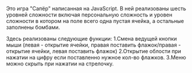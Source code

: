 Это игра "Сапёр" написанная на JavaScript.
В ней реализованы шесть уровней сложности включая персональную сложность и уровен сложности в котором на поле всего одна пустая ячейка, а остальные заполнены бомбами.

Здесь реализованы следующие функции:
1.Смена ведущей кнопки мыши (левая - открытие ячейки, правая поставить флажок/правая - открытие ячейки, левая поставить флажок)
2.Открытие облости при нажатии на цифру если поставленно нужное кол-во флажков.
3.Меню можно скрыть при нажатии на стрелочку.
